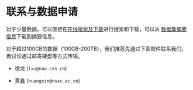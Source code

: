 
# 联系与数据申请

对于少量数据，可以直接在[在线搜索及下载](http://database.deepsolar.space:18080/dbs/nlfff)进行搜索和下载，可以从
[数据集摘要信息](https://doi.org/10.6084/m9.figshare.c.6214666.v2)下载到摘要信息。

对于超过100GB的数据（100GB-200TB），我们推荐先通过下面邮件联系我们，再讨论通过邮寄硬盘等方式传输。

+ 徐龙 (`lxu@nao.cas.cn`)

+ 黄鑫 (`huangxin@nssc.ac.cn`)


